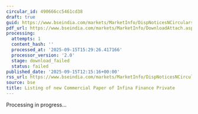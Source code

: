 ```yaml
---
circular_id: 490666cc5461cd38
draft: true
guid: https://www.bseindia.com/markets/MarketInfo/DispNoticesNCirculars.aspx?Noticeid={889355AC-8556-4842-A6FE-069F06424214}&noticeno=20250915-39&dt=09/15/2025&icount=39&totcount=66&flag=0
pdf_url: https://www.bseindia.com/markets/MarketInfo/DownloadAttach.aspx?id=20250915-39&attachedId=
processing:
  attempts: 1
  content_hash: ''
  processed_at: '2025-09-15T15:29:26.417166'
  processor_version: '2.0'
  stage: download_failed
  status: failed
published_date: '2025-09-15T12:15:16+00:00'
rss_url: https://www.bseindia.com/markets/MarketInfo/DispNoticesNCirculars.aspx?Noticeid={889355AC-8556-4842-A6FE-069F06424214}&noticeno=20250915-39&dt=09/15/2025&icount=39&totcount=66&flag=0
source: bse
title: Listing of new Commercial Paper of Infina Finance Private
---
```


Processing in progress...